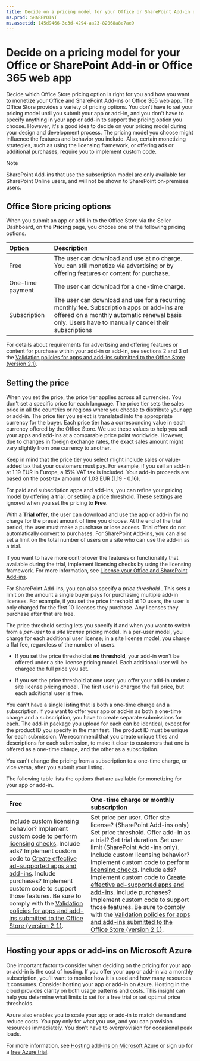 ```yaml
---
title: Decide on a pricing model for your Office or SharePoint Add-in or Office 365 web app
ms.prod: SHAREPOINT
ms.assetid: 145d9466-3c3d-4294-aa23-82068a8e7ae9
---
```



# Decide on a pricing model for your Office or SharePoint Add-in or Office 365 web app
Decide which Office Store pricing option is right for you and how you want to monetize your Office and SharePoint Add-ins or Office 365 web app.
The Office Store provides a variety of pricing options. You don't have to set your pricing model until you submit your app or add-in, and you don't have to specify anything in your app or add-in to support the pricing option you choose. However, it's a good idea to decide on your pricing model during your design and development process. The pricing model you choose might influence the features and behavior you include. Also, certain monetizing strategies, such as using the licensing framework, or offering ads or additional purchases, require you to implement custom code.
  
    
    


> [!Note]  
> SharePoint Add-ins that use the subscription model are only available for SharePoint Online users, and will not be shown to SharePoint on-premises users.
  
    
    


## Office Store pricing options

When you submit an app or add-in to the Office Store via the Seller Dashboard, on the  **Pricing** page, you choose one of the following pricing options.
  
    
    


|**Option**|**Description**|
|:-----|:-----|
|Free|The user can download and use at no charge. You can still monetize via advertising or by offering features or content for purchase.|
|One-time payment|The user can download for a one-time charge.|
|Subscription|The user can download and use for a recurring monthly fee. Subscription apps or add-ins are offered on a monthly automatic renewal basis only. Users have to manually cancel their subscriptions|
For details about requirements for advertising and offering features or content for purchase within your add-in or add-in, see sections 2 and 3 of the  [Validation policies for apps and add-ins submitted to the Office Store (version 2.1)](validation-policies-for-apps-and-add-ins-submitted-to-the-office-store-version-2.md).
  
    
    

## Setting the price

When you set the price, the price tier applies across all currencies. You don't set a specific price for each language. The price tier sets the sales price in all the countries or regions where you choose to distribute your app or add-in. The price tier you select is translated into the appropriate currency for the buyer. Each price tier has a corresponding value in each currency offered by the Office Store. We use these values to help you sell your apps and add-ins at a comparable price point worldwide. However, due to changes in foreign exchange rates, the exact sales amount might vary slightly from one currency to another.
  
    
    
Keep in mind that the price tier you select might include sales or value-added tax that your customers must pay. For example, if you sell an add-in at 1.19 EUR in Europe, a 15% VAT tax is included. Your add-in proceeds are based on the post-tax amount of 1.03 EUR (1.19 - 0.16).
  
    
    
For paid and subscription apps and add-ins, you can refine your pricing model by offering a trial, or setting a price threshold. These settings are ignored when you set the pricing to  **Free**.
  
    
    

  
    
    
With a  **Trial offer**, the user can download and use the app or add-in for no charge for the preset amount of time you choose. At the end of the trial period, the user must make a purchase or lose access. Trial offers do not automatically convert to purchases. For SharePoint Add-ins, you can also set a limit on the total number of users on a site who can use the add-in as a trial.
  
    
    
If you want to have more control over the features or functionality that available during the trial, implement licensing checks by using the licensing framework. For more information, see  [License your Office and SharePoint Add-ins](license-your-office-and-sharepoint-add-ins.md).
  
    
    
For SharePoint Add-ins, you can also specify a  *price threshold*  . This sets a limit on the amount a single buyer pays for purchasing multiple add-in licenses. For example, if you set the price threshold at 10 users, the user is only charged for the first 10 licenses they purchase. Any licenses they purchase after that are free.
  
    
    
The price threshold setting lets you specify if and when you want to switch from a  *per-user*  to a *site license*  pricing model. In a per-user model, you charge for each additional user license; in a site license model, you charge a flat fee, regardless of the number of users.
  
    
    

- If you set the price threshold at  **no threshold**, your add-in won't be offered under a site license pricing model. Each additional user will be charged the full price you set. 
    
  
- If you set the price threshold at one user, you offer your add-in under a site license pricing model. The first user is charged the full price, but each additional user is free.
    
  
You can't have a single listing that is both a one-time charge and a subscription. If you want to offer your app or add-in as both a one-time charge and a subscription, you have to create separate submissions for each. The add-in package you upload for each can be identical, except for the product ID you specify in the manifest. The product ID must be unique for each submission. We recommend that you create unique titles and descriptions for each submission, to make it clear to customers that one is offered as a one-time charge, and the other as a subscription.
  
    
    
You can't change the pricing from a subscription to a one-time charge, or vice versa, after you submit your listing. 
  
    
    
The following table lists the options that are available for monetizing for your app or add-in.
  
    
    


|**Free**|**One-time charge or monthly subscription**|
|:-----|:-----|
| Include custom licensing behavior? Implement custom code to perform [licensing checks](http://msdn.microsoft.com/en-us/library/office/apps/jj163257.aspx).  Include ads? Implement custom code to [Create effective ad-supported apps and add-ins](create-effective-office-store-apps-and-add-ins.md#bk_ads).  Include purchases? Implement custom code to support those features. Be sure to comply with the [Validation policies for apps and add-ins submitted to the Office Store (version 2.1)](validation-policies-for-apps-and-add-ins-submitted-to-the-office-store-version-2.md). | Set price per user. Offer site license? (SharePoint Add-ins only) Set price threshold. Offer add-in as a trial? Set trial duration. Set user limit (SharePoint Add-ins only). Include custom licensing behavior? Implement custom code to perform [licensing checks](http://msdn.microsoft.com/en-us/library/office/apps/jj163257.aspx).  Include ads? Implement custom code to [Create effective ad-supported apps and add-ins](create-effective-office-store-apps-and-add-ins.md#bk_ads).  Include purchases? Implement custom code to support those features. Be sure to comply with the [Validation policies for apps and add-ins submitted to the Office Store (version 2.1)](validation-policies-for-apps-and-add-ins-submitted-to-the-office-store-version-2.md). |

## Hosting your apps or add-ins on Microsoft Azure

One important factor to consider when deciding on the pricing for your app or add-in is the cost of hosting. If you offer your app or add-in via a monthly subscription, you'll want to monitor how it is used and how many resources it consumes. Consider hosting your app or add-in on Azure. Hosting in the cloud provides clarity on both usage patterns and costs. This insight can help you determine what limits to set for a free trial or set optimal price thresholds.
  
    
    
Azure also enables you to scale your app or add-in to match demand and reduce costs. You pay only for what you use, and you can provision resources immediately. You don't have to overprovision for occasional peak loads. 
  
    
    
For more information, see  [Hosting add-ins on Microsoft Azure](http://www.windowsazure.com/en-us/overview/application-hosting/) or sign up for a [free Azure trial](http://www.windowsazure.com/en-us/pricing/free-trial/).
  
    
    

